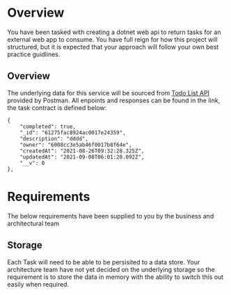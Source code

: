 # Overview
You have been tasked with creating a dotnet web api to return tasks for an external web app to consume. You have full reign for how this project will structured, but it is expected that your approach will follow your own best practice guidlines. 

## Overview
The underlying data for this service will be sourced from [Todo List API](https://documenter.getpostman.com/view/8858534/SW7dX7JG#4d4e14a4-3f2d-4115-91fd-27f2db6227a0) provided by Postman. All enpoints and responses can be found in the link, the task contract is defined below: 

```
{
    "completed": true,
    "_id": "61275fac8924ac0017e24359",
    "description": "dddd",
    "owner": "6008cc3e5ab46f0017b8f64e",
    "createdAt": "2021-08-26T09:32:28.325Z",
    "updatedAt": "2021-09-08T06:01:20.092Z",
    "__v": 0
},
```

# Requirements
The below requirements have been supplied to you by the business and architectural team

## Storage
Each Task will need to be able to be persisited to a data store. Your architecture team have not yet decided on the underlying storage so the requirement is to store the data in memory with the ability to switch this out easily when required.
